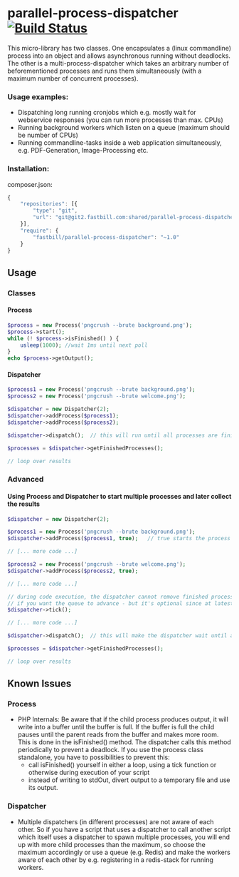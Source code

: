 # parallel-process-dispatcher [![Build Status](https://travis-ci.com/fastbill/parallel-process-dispatcher.svg?branch=master)](https://travis-ci.com/fastbill/parallel-process-dispatcher)

This micro-library has two classes. One encapsulates a (linux commandline) process into an object and allows asynchronous running without deadlocks. 
The other is a multi-process-dispatcher which takes an arbitrary number of beforementioned processes and runs them simultaneously (with a maximum number of concurrent processes).

### Usage examples:
* Dispatching long running cronjobs which e.g. mostly wait for webservice responses (you can run more processes than
  max. CPUs)
* Running background workers which listen on a queue (maximum should be number of CPUs)
* Running commandline-tasks inside a web application simultaneously, e.g. PDF-Generation, Image-Processing etc.


### Installation:

composer.json:
```js
{
    "repositories": [{
        "type": "git",
        "url": "git@git2.fastbill.com:shared/parallel-process-dispatcher.git"
    }],
    "require": {
        "fastbill/parallel-process-dispatcher": "~1.0"
    }
}
```

## Usage

### Classes

#### Process

```php
$process = new Process('pngcrush --brute background.png');
$process->start();
while (! $process->isFinished() ) {
    usleep(1000); //wait 1ms until next poll
}
echo $process->getOutput();
```

#### Dispatcher

```php
$process1 = new Process('pngcrush --brute background.png');
$process2 = new Process('pngcrush --brute welcome.png'); 

$dispatcher = new Dispatcher(2);
$dispatcher->addProcess($process1);
$dispatcher->addProcess($process2);

$dispatcher->dispatch();  // this will run until all processes are finished.

$processes = $dispatcher->getFinishedProcesses();

// loop over results
```

### Advanced

#### Using Process and Dispatcher to start multiple processes and later collect the results

```php
$dispatcher = new Dispatcher(2);

$process1 = new Process('pngcrush --brute background.png');
$dispatcher->addProcess($process1, true);   // true starts the process if there are still free slots

// [... more code ...]

$process2 = new Process('pngcrush --brute welcome.png'); 
$dispatcher->addProcess($process2, true);

// [... more code ...]

// during code execution, the dispatcher cannot remove finished processes from the stack, so you have to call the tick()-function
// if you want the queue to advance - but it's optional since at latest the __destruct() function will call dispatch(); 
$dispatcher->tick();

// [... more code ...]

$dispatcher->dispatch();  // this will make the dispatcher wait until all the processes are finished, if they are still running

$processes = $dispatcher->getFinishedProcesses();

// loop over results
```





## Known Issues

### Process

* PHP Internals: Be aware that if the child process produces output, it will write into a buffer until the buffer is
full. If the buffer is full the child pauses until the parent reads from the buffer and makes more room. This is done
in the isFinished() method. The dispatcher calls this method periodically to prevent a deadlock. If you use the process
class standalone, you have to possibilities to prevent this:
  * call isFinished() yourself in either a loop, using a tick function or otherwise during execution of your script
  * instead of writing to stdOut, divert output to a temporary file and use its output.
  
### Dispatcher

* Multiple dispatchers (in different processes) are not aware of each other. So if you have a script that uses a
dispatcher to call another script which itself uses a dispatcher to spawn multiple processes, you will end up with more
child processes than the maximum, so choose the maximum accordingly or use a queue (e.g. Redis) and make the workers
aware of each other by e.g. registering in a redis-stack for running workers.
